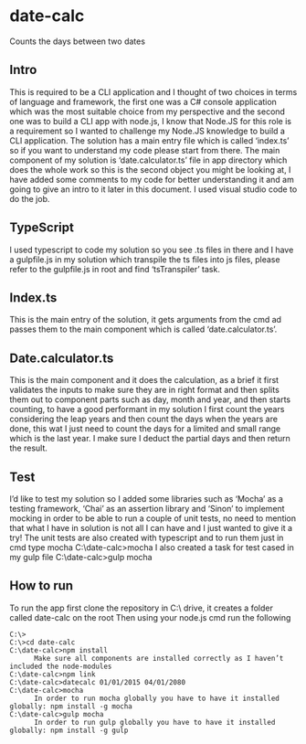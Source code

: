 # date-calc
Counts the days between two dates
## Intro
This is required to be a CLI application and I thought of two choices in terms of language and framework, the first one was a C# console application which was the most suitable choice from my perspective and the second one was to build a CLI app with node.js, I know that Node.JS for this role is a requirement so I wanted to challenge my Node.JS knowledge to build a CLI application.
The solution has a main entry file which is called ‘index.ts’ so if you want to understand my code please start from there.
The main component of my solution is ‘date.calculator.ts’ file in app directory which does the whole work so this is the second object you might be looking at, I have added some comments to my code for better understanding it and am going to give an intro to it later in this document.
I used visual studio code to do the job.
## TypeScript
I used typescript to code my solution so you see .ts files in there and I have a gulpfile.js in my solution which transpile the ts files into js files, please refer to the gulpfile.js in root and find ‘tsTranspiler’ task.
## Index.ts
This is the main entry of the solution, it gets arguments from the cmd ad passes them to the main component which is called ‘date.calculator.ts’.
## Date.calculator.ts
This is the main component and it does the calculation, as a brief it first validates the inputs to make sure they are in right format and then splits them out to component parts such as day, month and year, and then starts counting, to have a good performant in my solution I first count the years considering the leap years and then count the days when the years are done, this wat I just need to count the days for a limited and small range which is the last year. I make sure I deduct the partial days and then return the result.
## Test
I’d like to test my solution so I added some libraries such as ‘Mocha’ as a testing framework, ‘Chai’ as an assertion library and ‘Sinon’ to implement mocking in order to be able to run a couple of unit tests, no need to mention that what I have in solution is not all I can have and I just wanted to give it a try!
The unit tests are also created with typescript and to run them just in cmd type mocha
C:\date-calc>mocha
I also created a task for test cased in my gulp file
C:\date-calc>gulp mocha
## How to run
To run the app first clone the repository in C:\ drive, it creates a folder called date-calc on the root
Then using your node.js cmd run the following

	C:\>
	C:\>cd date-calc
	C:\date-calc>npm install
          Make sure all components are installed correctly as I haven’t included the node-modules
	C:\date-calc>npm link
	C:\date-calc>datecalc 01/01/2015 04/01/2080
	C:\date-calc>mocha
          In order to run mocha globally you have to have it installed globally: npm install -g mocha
	C:\date-calc>gulp mocha
          In order to run gulp globally you have to have it installed globally: npm install -g gulp
